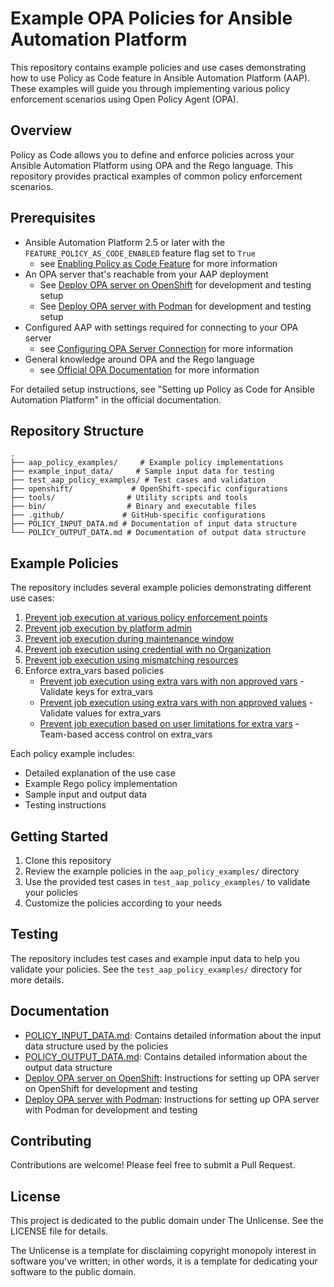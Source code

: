 # Example OPA Policies for Ansible Automation Platform

This repository contains example policies and use cases demonstrating how to use Policy as Code feature in Ansible Automation Platform (AAP). These examples will guide you through implementing various policy enforcement scenarios using Open Policy Agent (OPA).

## Overview

Policy as Code allows you to define and enforce policies across your Ansible Automation Platform using OPA and the Rego language. This repository provides practical examples of common policy enforcement scenarios.

## Prerequisites

- Ansible Automation Platform 2.5 or later with the `FEATURE_POLICY_AS_CODE_ENABLED` feature flag set to `True` 
  - see [Enabling Policy as Code Feature](docs/Enabling%20Policy%20as%20Code%20feature.md) for more information
- An OPA server that's reachable from your AAP deployment
  - See [Deploy OPA server on OpenShift](docs/Deploy%20OPA%20server%20on%20OpenShift.md) for development and testing setup
  - See [Deploy OPA server with Podman](docs/Deploy%20OPA%20server%20with%20Podman.md) for development and testing setup
- Configured AAP with settings required for connecting to your OPA server 
  - see [Configuring OPA Server Connection](docs/Configuring%20OPA%20Server%20Connection.md) for more information
- General knowledge around OPA and the Rego language 
  - see [Official OPA Documentation](https://www.openpolicyagent.org/docs/latest/) for more information

For detailed setup instructions, see "Setting up Policy as Code for Ansible Automation Platform" in the official documentation.

## Repository Structure

```
.
├── aap_policy_examples/     # Example policy implementations
├── example_input_data/     # Sample input data for testing
├── test_aap_policy_examples/ # Test cases and validation
├── openshift/             # OpenShift-specific configurations
├── tools/                # Utility scripts and tools
├── bin/                  # Binary and executable files
├── .github/             # GitHub-specific configurations
├── POLICY_INPUT_DATA.md # Documentation of input data structure
└── POLICY_OUTPUT_DATA.md # Documentation of output data structure
```

## Example Policies

The repository includes several example policies demonstrating different use cases:

1. [Prevent job execution at various policy enforcement points](1.Prevent%20job%20execution%20at%20different%20policy%20enforcement%20points.md)
2. [Prevent job execution by platform admin](2.Prevent%20job%20execution%20by%20platform%20admin.md)
3. [Prevent job execution during maintenance window](3.Prevent%20job%20execution%20during%20maintenance%20window.md)
4. [Prevent job execution using credential with no Organization](4.Prevent%20job%20execution%20using%20credential%20with%20no%20Organization.md)
5. [Prevent job execution using mismatching resources](5.Prevent%20job%20execution%20using%20mismatching%20resources.md)
6. Enforce extra_vars based policies
   - [Prevent job execution using extra vars with non approved vars](6a.Prevent%20job%20execution%20using%20extra%20vars%20with%20non%20approved%20vars.md) - Validate keys for extra_vars
   - [Prevent job execution using extra vars with non approved values](6b.Prevent%20job%20execution%20using%20extra%20vars%20with%20non%20approved%20values.md) - Validate values for extra_vars 
   - [Prevent job execution based on user limitations for extra vars](6c.Prevent%20job%20execution%20based%20on%20user%20limitations%20for%20extra%20vars.md) - Team-based access control on extra_vars

Each policy example includes:
- Detailed explanation of the use case
- Example Rego policy implementation
- Sample input and output data
- Testing instructions

## Getting Started

1. Clone this repository
2. Review the example policies in the `aap_policy_examples/` directory
3. Use the provided test cases in `test_aap_policy_examples/` to validate your policies
4. Customize the policies according to your needs

## Testing

The repository includes test cases and example input data to help you validate your policies. See the `test_aap_policy_examples/` directory for more details.

## Documentation

- [POLICY_INPUT_DATA.md](POLICY_INPUT_DATA.md): Contains detailed information about the input data structure used by the policies
- [POLICY_OUTPUT_DATA.md](POLICY_OUTPUT_DATA.md): Contains detailed information about the output data structure
- [Deploy OPA server on OpenShift](docs/Deploy%20OPA%20server%20on%20OpenShift.md): Instructions for setting up OPA server on OpenShift for development and testing
- [Deploy OPA server with Podman](docs/Deploy%20OPA%20server%20with%20Podman.md): Instructions for setting up OPA server with Podman for development and testing

## Contributing

Contributions are welcome! Please feel free to submit a Pull Request.

## License

This project is dedicated to the public domain under The Unlicense. See the LICENSE file for details.

The Unlicense is a template for disclaiming copyright monopoly interest in software you've written; in other words, it is a template for dedicating your software to the public domain.
